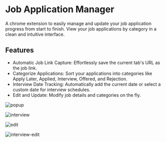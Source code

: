 # Job Application Manager

A chrome extension to easily manage and update your job application progress from start to finish. View your job applications by category in a clean and intuitive interface.

## Features

- Automatic Job Link Capture: Effortlessly save the current tab's URL as the job link.
- Categorize Applications: Sort your applications into categories like Apply Later, Applied, Interview, Offered, and Rejection.
- Interview Date Tracking: Automatically add the current date or select a custom date for interview schedules.
- Edit and Update: Modify job details and categories on the fly.


![popup](https://github.com/user-attachments/assets/3f93f40a-16bc-4b18-83ca-8e598e20a00b)

![interview](https://github.com/user-attachments/assets/bfecd9d6-e0e9-497e-968d-7751fffd8c3e)

![edit](https://github.com/user-attachments/assets/20dd8ac2-0189-42e4-a2ef-5fbe695fd10c)

![interview-edit](https://github.com/user-attachments/assets/915a69da-2666-4e70-869c-1a02dcdcd77c)